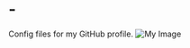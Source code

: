 # -
Config files for my GitHub profile.
![My Image](https://drive.google.com/file/d/1tuF3LMJyWOAhDc2vLeC5eleBEaV61Awx/view?usp=sharing)
